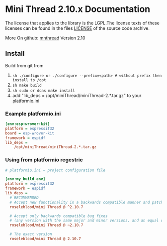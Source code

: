 


# Mini Thread 2.10.x Documentation

The license that applies to the library is the LGPL.The license texts of these
licenses can be found in the files [LICENSE](https://github.com/RoseLeBlood/mnthread/LICENSE.md) of the
source code archive.

More On github: [mnthread](https://github.com/RoseLeBlood/mnthread) Version 2.10

## Install 
Build from git from
1. ```sh ./configure or ./configure --prefix=<path> # without prefix then install to /opt```
2. ```sh make build ```
3. ```sh sudo or doas make install ```
4. add  "lib_deps = /opt/miniThread/miniThread-2.*.tar.gz"  to your platformio.ini
 
### Example platformio.ini
```ini
[env:esp-wrover-kit]
platform = espressif32
board = esp-wrover-kit
framework = espidf
lib_deps = 
    /opt/miniThread/miniThread-2.*.tar.gz

```
### Using from platformio regestrie
```ini
# platformio.ini – project configuration file

[env:my_build_env]
platform = espressif32
framework = espidf
lib_deps =
  # RECOMMENDED
  # Accept new functionality in a backwards compatible manner and patches
  roseleblood/mini Thread @ ^2.10.7

  # Accept only backwards compatible bug fixes
  # (any version with the same major and minor versions, and an equal or greater patch version)
  roseleblood/mini Thread @ ~2.10.7

  # The exact version
  roseleblood/mini Thread @ 2.10.7

```
